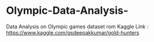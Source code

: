 # Olympic-Data-Analysis-
Data Analysis on Olympic games dataset rom Kaggle
Link : https://www.kaggle.com/gsdeepakkumar/gold-hunters
